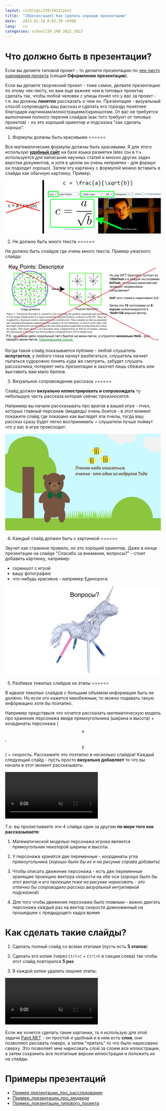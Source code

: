 ```yaml
---
layout: ru/blogs/239/2022/post
title:  "[Презентация] Как сделать хорошую презентацию"
date:   2023-01-18 0:03:39 +0300
lang:   ru
categories: school239_108_2022_2023
---
```


Что должно быть в презентации?
=======

Если вы делаете типовой проект - то делаете презентацию по [чек-листу оценивания проекта](/static/2023/03/check_list_for_project.pdf) (секция **Оформление презентации**).

Если вы делаете творческий проект - тоже самое, делаете презентацию по этому чек-листу, но вам еще важнее чем в типовых проектах сделать так, чтобы любой человек с улицы понял что у вас за проект - т.е. вы должны **понятно** рассказать о чем он. Презентация - визуальный способ сопроводить ваш рассказ и сделать его гораздо понятнее благодаря картинкам/иллюстрациям/скриншотам. От вас не требуется выполнения полного перечня слайдов (как того требуют от типовых проектов) - но это хороший ориентир и подсказка "как сделать хорошо".

1) Формулы должны быть красивыми
======

Все математические формулы должны быть красивыми. Я для этого использую **[удобный сайт](https://latex.codecogs.com/eqneditor/editor.php)** на базе языка разметки latex (он в т.ч. используется для написания научных статей и многих других задач верстки документов, и хотя в целом он очень неприятен - для формул он подходит хорошо). Затем эту картинку с формулой можно вставить в слайды как обычную картинку. Пример:

![Пример красивой latex-формулы](/static/2023/04/latex_formulas.png)

2) Не должно быть много текста
======

Не должно быть слайдов где очень много текста. Пример ужасного слайда:

![Плохой слайд где очень много текста](/static/2023/03/slides_01_bad_slide_too_much_text.jpg)

Когда такой слайд показывается публике - любой слушатель **испугается**, у любого глаза начнут разбегаться, слушатель начнет пытаться судорожно понять куда же смотреть, забудет слушать рассказчика, потеряет нить презентации и захочет лишь сбежать или выставить вам мало баллов.

3) Визуальное сопровождение рассказа
======

Слайд должен **визуально иллюстрировать и сопровождать** ту небольшую часть рассказа которая сейчас произносится.

Например вы начали рассказывать про врагов в вашей игре - пчел, которых главный персонаж (медведь) очень боится - в этот момент покажите слайд где показано как выглядят эти пчелы, тогда ваш рассказ сразу будет легко воспринимать + слушатели лучше поймут что у вас в игре происходит:

![Хороший слайд показывающий врагов - пчел](/static/2023/03/slides_04_good_slide.jpg)

4) Каждый слайд должен быть с картинкой
======

Звучит как странное правило, но это хороший ориентир. Даже в конце презентации на слайде "Спасибо за внимание, вопросы?" - стоит добавить картинку, например:

- скриншот с игрой
- вашу фотографию
- что-нибудь красивое - например Единорога:

![Пример финишного слайда с картинкой](/static/2023/03/slides_05_finishing_slide.jpg)

5) Разбивка тяжелых слайдов на этапы
======

В идеале тяжелых слайдов с большим объемом информации быть не должно. Но если это кажется неизбежным, то можно подавать такую информацию хотя бы поэтапно.

Например представьте что хочется рассказать математическую модель про хранение персонажа ввиде прямоугольника (ширина и высота) + координаты персонажа ($$x$$, $$y$$) + скорость. Расскажите это поэтапно в несколько слайдов! Каждый следующий слайд - пусть просто **визуально добавляет** то что вы начали в этот момент рассказывать:

<video autoplay muted loop>
    <source src="/static/2023/03/slides_02_video.mp4" type="video/mp4">
</video>

Т.е. вы пролистываете эти 4 слайда один за другим **по мере того как рассказываете**:

1) Математической моделью персонажа игрока является прямоугольник некоторой ширины и высоты

2) У персонажа хранятся две переменные - координаты угла прямоугольника (*хорошо было бы их и на рисунке справа добавить*)

4) Чтобы описать движение персонажа - есть две переменные хранящие проекцию вектора скорости на обе оси (*хорошо было бы этот вектор и его проекции тоже на рисунке нарисовать - это отлично бы сопроводило рассказ визуальной интуитивной подсказкой*)

5) Для того чтобы движение персонажа было плавным - важно двигать персонажа каждый раз на вектор скорости домноженный на прошедшее с предыдущего кадра время

Как сделать такие слайды?
======

1) Сделать полный слайд со всеми этапами (пусть есть **5 этапов**)

2) Сделать его копии (через ```Ctrl+C``` + ```Ctrl+V``` в секции слева) так чтобы этот слайд повторился **5 раз**

3) В каждой копии удалить лишнее этапы:

<video autoplay muted loop>
    <source src="/static/2023/03/slides_03_video.mp4" type="video/mp4">
</video>

Если же хочется сделать такие картинки, то я использую для этой задачи [Paint.NET](https://www.getpaint.net/download.html) - он простой и удобный и в нем есть **слои**, они позволяют рисовать поверх, а затем "прятать" то что было нарисовано сверху. Это позволяет мне нарисовать слой за слоем все иллюстрации, а затем сохранить все поэтапные версии иллюстрации и положить их на слайды.

Примеры презентаций
======

- [Пример презентации_про_расследование](/static/2021/04/projects/presentations/Point-and-Click%20detective.pdf)
- [Пример_презентации_про_медведя](/static/2021/04/projects/presentations/ted_presentation.pdf)
- [Пример_презентации_типового_проекта](/static/2021/04/projects/presentations/geom_presentation.pdf)
